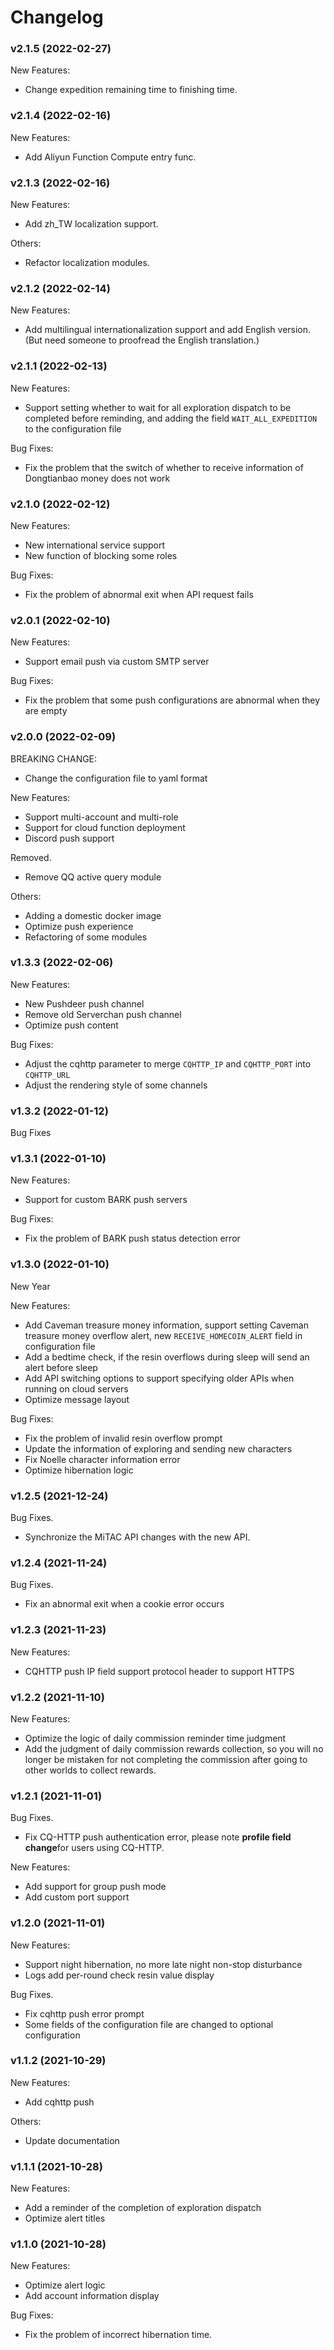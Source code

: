 # Changelog


### v2.1.5 (2022-02-27)

New Features:

- Change expedition remaining time to finishing time.


### v2.1.4 (2022-02-16)

New Features:

- Add Aliyun Function Compute entry func.

### v2.1.3 (2022-02-16)

New Features:

- Add zh_TW localization support.

Others:

- Refactor localization modules.

### v2.1.2 (2022-02-14)

New Features:

- Add multilingual internationalization support and add English version. (But need someone to proofread the English translation.)

### v2.1.1 (2022-02-13)

New Features:

- Support setting whether to wait for all exploration dispatch to be completed before reminding, and adding the field `WAIT_ALL_EXPEDITION` to the configuration file
  
Bug Fixes:

- Fix the problem that the switch of whether to receive information of Dongtianbao money does not work

### v2.1.0 (2022-02-12)

New Features:

- New international service support
- New function of blocking some roles

Bug Fixes:

- Fix the problem of abnormal exit when API request fails

### v2.0.1 (2022-02-10)

New Features:

- Support email push via custom SMTP server

Bug Fixes:

- Fix the problem that some push configurations are abnormal when they are empty

### v2.0.0 (2022-02-09)

BREAKING CHANGE:

- Change the configuration file to yaml format

New Features:

- Support multi-account and multi-role
- Support for cloud function deployment
- Discord push support

Removed.

- Remove QQ active query module

Others:

- Adding a domestic docker image
- Optimize push experience
- Refactoring of some modules


### v1.3.3 (2022-02-06)

New Features:

- New Pushdeer push channel
- Remove old Serverchan push channel
- Optimize push content

Bug Fixes:

- Adjust the cqhttp parameter to merge `CQHTTP_IP` and `CQHTTP_PORT` into `CQHTTP_URL`
- Adjust the rendering style of some channels

### v1.3.2 (2022-01-12)

Bug Fixes

### v1.3.1 (2022-01-10)

New Features:

- Support for custom BARK push servers

Bug Fixes:

- Fix the problem of BARK push status detection error

### v1.3.0 (2022-01-10)

New Year

New Features:

- Add Caveman treasure money information, support setting Caveman treasure money overflow alert, new `RECEIVE_HOMECOIN_ALERT` field in configuration file
- Add a bedtime check, if the resin overflows during sleep will send an alert before sleep
- Add API switching options to support specifying older APIs when running on cloud servers
- Optimize message layout

Bug Fixes:

- Fix the problem of invalid resin overflow prompt
- Update the information of exploring and sending new characters
- Fix Noelle character information error
- Optimize hibernation logic

### v1.2.5 (2021-12-24)

Bug Fixes.

- Synchronize the MiTAC API changes with the new API.

### v1.2.4 (2021-11-24)

Bug Fixes.

- Fix an abnormal exit when a cookie error occurs

### v1.2.3 (2021-11-23)

New Features:

- CQHTTP push IP field support protocol header to support HTTPS

### v1.2.2 (2021-11-10)

New Features:

- Optimize the logic of daily commission reminder time judgment
- Add the judgment of daily commission rewards collection, so you will no longer be mistaken for not completing the commission after going to other worlds to collect rewards.

### v1.2.1 (2021-11-01)

Bug Fixes.

- Fix CQ-HTTP push authentication error, please note **profile field change**for users using CQ-HTTP.

New Features:

- Add support for group push mode
- Add custom port support

### v1.2.0 (2021-11-01)

New Features:

- Support night hibernation, no more late night non-stop disturbance
- Logs add per-round check resin value display

Bug Fixes.
- Fix cqhttp push error prompt
- Some fields of the configuration file are changed to optional configuration

### v1.1.2 (2021-10-29)

New Features:

- Add cqhttp push

Others:
- Update documentation

### v1.1.1 (2021-10-28)

New Features:

- Add a reminder of the completion of exploration dispatch
- Optimize alert titles

### v1.1.0 (2021-10-28)

New Features:
- Optimize alert logic
- Add account information display

Bug Fixes:
- Fix the problem of incorrect hibernation time.